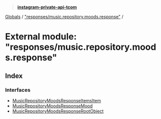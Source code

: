 > **[instagram-private-api-tcom](../README.md)**

[Globals](../README.md) / ["responses/music.repository.moods.response"](_responses_music_repository_moods_response_.md) /

# External module: "responses/music.repository.moods.response"

## Index

### Interfaces

* [MusicRepositoryMoodsResponseItemsItem](../interfaces/_responses_music_repository_moods_response_.musicrepositorymoodsresponseitemsitem.md)
* [MusicRepositoryMoodsResponseMood](../interfaces/_responses_music_repository_moods_response_.musicrepositorymoodsresponsemood.md)
* [MusicRepositoryMoodsResponseRootObject](../interfaces/_responses_music_repository_moods_response_.musicrepositorymoodsresponserootobject.md)